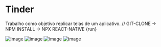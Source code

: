 # Tinder

Trabalho como objetivo replicar telas de um aplicativo. // GIT-CLONE -> NPM INSTALL -> NPX REACT-NATIVE {run}

![image](https://user-images.githubusercontent.com/78380713/125141880-9e705e00-e0ec-11eb-8303-797c9b9afaed.png)
![image](https://user-images.githubusercontent.com/78380713/125141888-a4663f00-e0ec-11eb-8133-bb95b19a3129.png) ![image](https://user-images.githubusercontent.com/78380713/125141869-96182300-e0ec-11eb-9820-31d36501a1b0.png)
![image](https://user-images.githubusercontent.com/78380713/125173161-383f1600-e194-11eb-9fee-d3a559c2e1ac.png)

